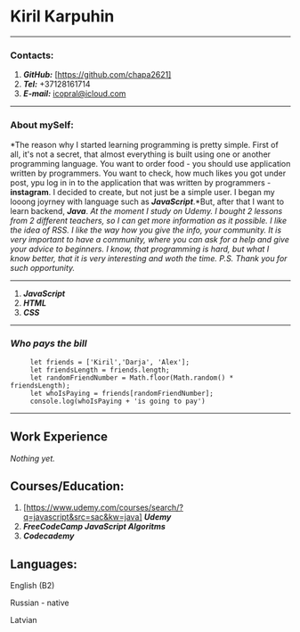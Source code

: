 # **Kiril Karpuhin**



********************

### **Contacts:**

1. ***GitHub:*** [https://github.com/chapa2621]
2. ***Tel:*** +37128161714
3. ***E-mail:*** icopral@icloud.com

*******************

### **About mySelf:**

*The reason why I started learning programming is pretty simple.
First of all, it's not a secret, that almost everything is built
using one or another programming language. You want to order food - 
you should use application written by programmers. You want to check, how 
much likes you got under post, ypu log in in to the application that was written
by programmers - **instagram**. I decided to create, but not just be a simple 
user. I began my looong joyrney with language such as ***JavaScript***.*But, after
that I want to learn backend, ***Java***. *At the moment I study on Udemy.
I bought 2 lessons from 2 different teachers, so I can get more information
as it possible. I like the idea of RSS. I like the way how you give the info,
your community. It is very important to have a community, where you can ask 
for a help and give your advice to beginners. I know, that programming
is hard, but what I know better, that it is very interesting and woth the time.
P.S. Thank you for such opportunity.*

*******************

1. ***JavaScript***
2. ***HTML***
3. ***CSS***

*******************


### *Who pays the bill*


 ```
      let friends = ['Kiril','Darja', 'Alex'];
      let friendsLength = friends.length;
      let randomFriendNumber = Math.floor(Math.random() * friendsLength);
      let whoIsPaying = friends[randomFriendNumber];
      console.log(whoIsPaying + 'is going to pay')
   ```   
      
 *******************     
      
 ## **Work Experience**  
 
 *Nothing yet.*
 
 ## **Courses/Education:**
 
 1. [https://www.udemy.com/courses/search/?q=javascript&src=sac&kw=java] ***Udemy***
 2. ***FreeCodeCamp JavaScript Algoritms***
 3. ***Codecademy***

## **Languages:**

English (B2)

Russian  -  native

Latvian
   
 
  
  
   
